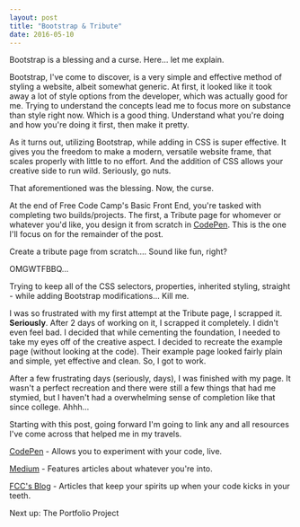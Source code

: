```yaml
---
layout: post
title: "Bootstrap & Tribute"
date: 2016-05-10
---
```

Bootstrap is a blessing and a curse. Here... let me explain.

Bootstrap, I've come to discover, is a very simple and effective method of styling a website, albeit somewhat generic. At first, it looked like it took away a lot of style options from the developer, which was actually good for me. Trying to understand the concepts lead me to focus more on substance than style right now. Which is a good thing. Understand what you're doing and how you're doing it first, then make it pretty.

As it turns out, utilizing Bootstrap, while adding in CSS is super effective. It gives you the freedom to make a modern, versatile website frame, that scales properly with little to no effort. And the addition of CSS allows your creative side to run wild. Seriously, go nuts.

That aforementioned was the blessing. Now, the curse.

At the end of Free Code Camp's Basic Front End, you're tasked with completing two builds/projects. The first, a Tribute page for whomever or whatever you'd like, you design it from scratch in <a href="https://www.codepen.io" target="_blank">CodePen</a>. This is the one I'll focus on for the remainder of the post.

Create a tribute page from scratch.... Sound like fun, right?

OMGWTFBBQ...

Trying to keep all of the CSS selectors, properties, inherited styling, straight - while adding Bootstrap modifications... Kill me.

I was so frustrated with my first attempt at the Tribute page, I scrapped it. <strong>Seriously</strong>. After 2 days of working on it, I scrapped it completely. I didn't even feel bad. I decided that while cementing the foundation, I needed to take my eyes off of the creative aspect. I decided to recreate the example page (without looking at the code). Their example page looked fairly plain and simple, yet effective and clean. So, I got to work.

After a few frustrating days (seriously, days), I was finished with my page. It wasn't a perfect recreation and there were still a few things that had me stymied, but I haven't had a overwhelming sense of completion like that since college. Ahhh...

Starting with this post, going forward I'm going to link any and all resources I've come across that helped me in my travels.

<a href="https://www.codepen.io" target="_blank">CodePen</a> - Allows you to experiment with your code, live.

<a href="https://www.medium.com" target="_blank">Medium</a> - Features articles about whatever you're into.

<a href="https://medium.freecodecamp.com" target="_blank">FCC's Blog</a>  - Articles that keep your spirits up when your code kicks in your teeth.



Next up: The Portfolio Project

